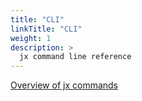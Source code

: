 ```yaml
---
title: "CLI"
linkTitle: "CLI"
weight: 1
description: >
  jx command line reference
---
```


[Overview of jx commands](/commands/jx/)